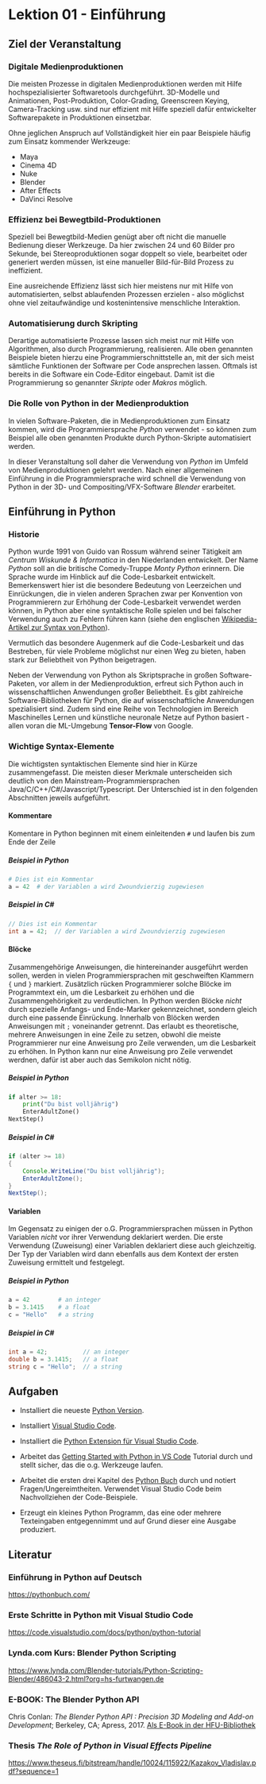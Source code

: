 # Lektion 01 - Einführung

## Ziel der Veranstaltung

### Digitale Medienproduktionen
Die meisten Prozesse in digitalen Medienproduktionen werden mit Hilfe hochspezialisierter Softwaretools durchgeführt. 3D-Modelle und Animationen, Post-Produktion, Color-Grading, Greenscreen Keying, Camera-Tracking usw. sind nur effizient mit Hilfe speziell dafür entwickelter Softwarepakete in Produktionen einsetzbar. 

Ohne jeglichen Anspruch auf Vollständigkeit hier ein paar Beispiele häufig zum Einsatz kommender Werkzeuge:

- Maya
- Cinema 4D
- Nuke
- Blender
- After Effects
- DaVinci Resolve


### Effizienz bei Bewegtbild-Produktionen
Speziell bei Bewegtbild-Medien genügt aber oft nicht die manuelle Bedienung dieser Werkzeuge. Da hier zwischen 24 und 60 Bilder pro Sekunde, bei Stereoproduktionen sogar doppelt so viele, bearbeitet oder generiert werden müssen, ist eine manueller Bild-für-Bild Prozess zu ineffizient.

Eine ausreichende Effizienz lässt sich hier meistens nur mit Hilfe von automatisierten, selbst ablaufenden Prozessen erzielen - also möglichst ohne viel zeitaufwändige und kostenintensive menschliche Interaktion.

### Automatisierung durch Skripting
Derartige automatisierte Prozesse lassen sich meist nur mit Hilfe von Algorithmen, also durch Programmierung, realisieren. Alle oben genannten Beispiele bieten hierzu eine Programmierschnittstelle an, mit der sich meist sämtliche Funktionen der Software per Code ansprechen lassen. Oftmals ist bereits in die Software ein Code-Editor eingebaut. Damit ist die Programmierung so genannter  _Skripte_ oder _Makros_ möglich.


### Die Rolle von Python in der Medienproduktion

In vielen Software-Paketen, die in Medienproduktionen zum Einsatz kommen, wird die Programmiersprache _Python_ verwendet - so können zum Beispiel alle oben genannten Produkte durch Python-Skripte automatisiert werden.

In dieser Veranstaltung soll daher die Verwendung von _Python_ im Umfeld von Medienproduktionen gelehrt werden. Nach einer allgemeinen Einführung in die Programmiersprache wird schnell die Verwendung von Python in der 3D- und Compositing/VFX-Software _Blender_ erarbeitet.

## Einführung in Python

### Historie

Python wurde 1991 von Guido van Rossum während seiner Tätigkeit am _Centrum Wiskunde & Informatica_ in den Niederlanden entwickelt. Der Name _Python_ soll an die britische Comedy-Truppe _Monty Python_ erinnern. Die Sprache wurde im Hinblick auf die Code-Lesbarkeit entwickelt. Bemerkenswert hier ist die besondere Bedeutung von Leerzeichen und Einrückungen, die in vielen anderen Sprachen zwar per Konvention von Programmierern zur Erhöhung der Code-Lesbarkeit verwendet werden können, in Python aber eine syntaktische Rolle spielen und bei falscher Verwendung auch zu Fehlern führen kann (siehe den englischen 
[Wikipedia-Artikel zur Syntax von Python](https://en.wikipedia.org/wiki/Python_syntax_and_semantics#Indentation)).

Vermutlich das besondere Augenmerk auf die Code-Lesbarkeit und das Bestreben, für viele Probleme möglichst nur einen Weg zu bieten, haben stark zur Beliebtheit von Python beigetragen. 

Neben der Verwendung von Python als Skriptsprache in großen Software-Paketen, vor allem in der Medienproduktion, erfreut sich Python auch in wissenschaftlichen Anwendungen großer Beliebtheit. Es gibt zahlreiche Software-Bibliotheken für Python, die auf wissenschaftliche Anwendungen spezialisiert sind. Zudem sind eine Reihe von Technologien im Bereich Maschinelles Lernen und künstliche neuronale Netze auf Python basiert - allen voran die ML-Umgebung **Tensor-Flow** von Google.

### Wichtige Syntax-Elemente

Die wichtigsten syntaktischen Elemente sind hier in Kürze zusammengefasst. Die meisten dieser Merkmale unterscheiden sich deutlich von den Mainstream-Programmiersprachen Java/C/C++/C#/Javascript/Typescript. Der Unterschied ist in den folgenden Abschnitten jeweils aufgeführt.


#### Kommentare

Komentare in Python beginnen mit einem einleitenden `#` und
laufen bis zum Ende der Zeile

##### Beispiel in Python
```Python
# Dies ist ein Kommentar
a = 42  # der Variablen a wird Zwoundvierzig zugewiesen
```

##### Beispiel in C#
```java
// Dies ist ein Kommentar
int a = 42;  // der Variablen a wird Zwoundvierzig zugewiesen
```

#### Blöcke

Zusammengehörige Anweisungen, die hintereinander ausgeführt werden sollen, werden in vielen Programmiersprachen mit geschweiften Klammern `{` und `}` markiert. Zusätzlich rücken Programmierer solche Blöcke im Programmtext ein, um die Lesbarkeit zu erhöhen und die Zusammengehörigkeit zu verdeutlichen. In Python werden Blöcke _nicht_ durch spezielle Anfangs- und Ende-Marker gekennzeichnet, sondern gleich durch eine passende Einrückung. Innerhalb von Blöcken werden Anweisungen mit `;` voneinander getrennt. Das erlaubt es theoretische, mehrere Anweisungen in eine Zeile zu setzen, obwohl die meiste Programmierer nur eine Anweisung pro Zeile verwenden, um die Lesbarkeit zu erhöhen. In Python kann nur eine Anweisung pro Zeile verwendet werdnen, dafür ist aber auch das Semikolon nicht
nötig.

##### Beispiel in Python
```Python
if alter >= 18:
	print("Du bist volljährig")
	EnterAdultZone()
NextStep()
```

##### Beispiel in C#
```java
if (alter >= 18)
{
	Console.WriteLine("Du bist volljährig");
	EnterAdultZone();
}
NextStep();
```

#### Variablen

Im Gegensatz zu einigen der o.G. Programmiersprachen müssen in Python Variablen _nicht_ vor ihrer Verwendung deklariert werden. Die erste Verwendung (Zuweisung) einer Variablen deklariert diese auch gleichzeitig. Der Typ der Variablen wird dann ebenfalls aus dem Kontext der ersten Zuweisung ermittelt und festgelegt.

##### Beispiel in Python
```Python
a = 42        # an integer
b = 3.1415    # a float
c = "Hello"   # a string
```

##### Beispiel in C#
```c#
int a = 42;          // an integer
double b = 3.1415;   // a float
string c = "Hello";  // a string
```

## Aufgaben

- Installiert die neueste [Python Version](https://www.python.org/downloads/). 

- Installiert [Visual Studio Code](https://code.visualstudio.com/download).

- Installiert die [Python Extension für Visual Studio Code](https://marketplace.visualstudio.com/items?itemName=ms-python.python).

- Arbeitet das [Getting Started with Python in VS Code](https://code.visualstudio.com/docs/python/python-tutorial) Tutorial durch und stellt sicher,
das die o.g. Werkzeuge laufen.

- Arbeitet die ersten drei Kapitel des [Python Buch](https://pythonbuch.com/) durch und notiert Fragen/Ungereimtheiten. Verwendet Visual Studio Code beim Nachvollziehen der Code-Beispiele.

- Erzeugt ein kleines Python Programm, das eine oder mehrere Texteingaben entgegennimmt und auf Grund dieser eine Ausgabe produziert.

## Literatur

### Einführung in Python auf Deutsch

https://pythonbuch.com/


### Erste Schritte in Python mit Visual Studio Code

https://code.visualstudio.com/docs/python/python-tutorial


### Lynda.com Kurs: Blender Python Scripting

https://www.lynda.com/Blender-tutorials/Python-Scripting-Blender/486043-2.html?org=hs-furtwangen.de


### E-BOOK: The Blender Python API

Chris Conlan: _The Blender Python API : Precision 3D Modeling and Add-on Development_;
Berkeley, CA; Apress, 2017. [Als E-Book in der HFU-Bibliothek](https://hsfu.boss2.bsz-bw.de/Search/Results?lookfor=python+blender&limit=20)


### Thesis _The Role of Python in Visual Effects Pipeline_

https://www.theseus.fi/bitstream/handle/10024/115922/Kazakov_Vladislav.pdf?sequence=1




